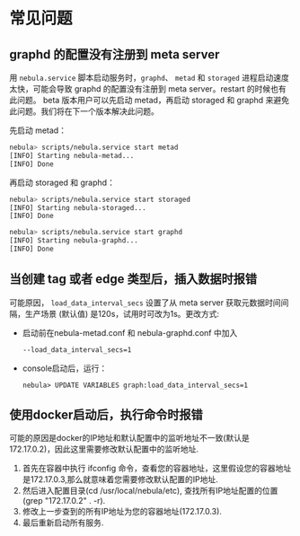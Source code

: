 # 常见问题

## graphd 的配置没有注册到 meta server

   用 `nebula.service` 脚本启动服务时，`graphd`、 `metad` 和 `storaged` 进程启动速度太快，可能会导致 graphd 的配置没有注册到 meta server。restart 的时候也有此问题。
   beta 版本用户可以先启动 metad，再启动 storaged 和 graphd 来避免此问题。我们将在下一个版本解决此问题。

   先启动 metad：

   ```bash
   nebula> scripts/nebula.service start metad
   [INFO] Starting nebula-metad...
   [INFO] Done
   ```

   再启动 storaged 和 graphd：

   ```bash
   nebula> scripts/nebula.service start storaged
   [INFO] Starting nebula-storaged...
   [INFO] Done

   nebula> scripts/nebula.service start graphd
   [INFO] Starting nebula-graphd...
   [INFO] Done
   ```

## 当创建 tag 或者 edge 类型后，插入数据时报错

可能原因， `load_data_interval_secs` 设置了从 meta server 获取元数据时间间隔，生产场景 (默认值) 是120s，试用时可改为1s。更改方式:

- 启动前在nebula-metad.conf 和 nebula-graphd.conf 中加入

   ```bash
   --load_data_interval_secs=1
   ```

- console启动后，运行：

   ```ngql
   nebula> UPDATE VARIABLES graph:load_data_interval_secs=1
   ```

## 使用docker启动后，执行命令时报错

可能的原因是docker的IP地址和默认配置中的监听地址不一致(默认是172.17.0.2)，因此这里需要修改默认配置中的监听地址.

1. 首先在容器中执行 ifconfig 命令，查看您的容器地址，这里假设您的容器地址是172.17.0.3,那么就意味着您需要修改默认配置的IP地址.
2. 然后进入配置目录(cd /usr/local/nebula/etc), 查找所有IP地址配置的位置(grep "172.17.0.2" . -r).
3. 修改上一步查到的所有IP地址为您的容器地址(172.17.0.3).
4. 最后重新启动所有服务.
